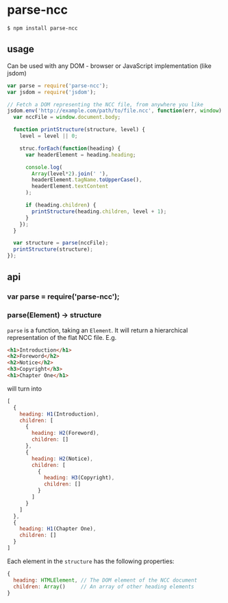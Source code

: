 # parse-ncc

    $ npm install parse-ncc

## usage

Can be used with any DOM - browser or JavaScript implementation (like jsdom)

```js
var parse = require('parse-ncc');
var jsdom = require('jsdom');

// Fetch a DOM representing the NCC file, from anywhere you like
jsdom.env('http://example.com/path/to/file.ncc', function(err, window) {
  var nccFile = window.document.body;

  function printStructure(structure, level) {
    level = level || 0;

    struc.forEach(function(heading) {
      var headerElement = heading.heading;

      console.log(
        Array(level*2).join(' '),
        headerElement.tagName.toUpperCase(),
        headerElement.textContent
      );

      if (heading.children) {
        printStructure(heading.children, level + 1);
      }
    });
  }

  var structure = parse(nccFile);
  printStructure(structure);
});
```

## api

### var parse = require('parse-ncc');

### parse(Element) -> structure

`parse` is a function, taking an `Element`. It will return a
hierarchical representation of the flat NCC file. E.g.
```html
<h1>Introduction</h1>
<h2>Foreword</h2>
<h2>Notice</h2>
<h3>Copyright</h3>
<h1>Chapter One</h1>
```
will turn into
```js
[
  {
    heading: H1(Introduction),
    children: [
      {
        heading: H2(Foreword),
        children: []
      },
      {
        heading: H2(Notice),
        children: [
          {
            heading: H3(Copyright),
            children: []
          }
        ]
      }
    ]
  },
  {
    heading: H1(Chapter One),
    children: []
  }
]
```

Each element in the `structure` has the following properties:
```js
{
  heading: HTMLElement, // The DOM element of the NCC document
  children: Array()     // An array of other heading elements
}
```
